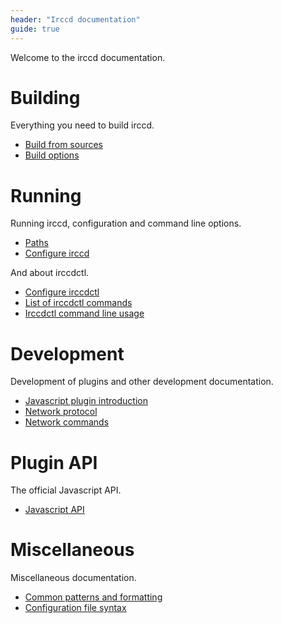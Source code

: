 ```yaml
---
header: "Irccd documentation"
guide: true
---
```


Welcome to the irccd documentation.

# Building

Everything you need to build irccd.

  - [Build from sources](build/build-from-sources.html)
  - [Build options](build/build-options.html)

# Running

Running irccd, configuration and command line options.

  - [Paths](irccd/paths.html)
  - [Configure irccd](irccd/configuring.html)

And about irccdctl.

  - [Configure irccdctl](irccdctl/configuring.html)
  - [List of irccdctl commands](irccdctl/commands.html)
  - [Irccdctl command line usage](irccdctl/usage.html)

# Development

Development of plugins and other development documentation.

  - [Javascript plugin introduction](dev/plugin-javascript-introduction.html)
  - [Network protocol](dev/socket-protocol.html)
  - [Network commands](dev/socket-commands.html)

# Plugin API

The official Javascript API.

  - [Javascript API](api/index.html)

# Miscellaneous

Miscellaneous documentation.

  - [Common patterns and formatting](misc/common-patterns-and-formatting.html)
  - [Configuration file syntax](misc/configuration-syntax.html)
